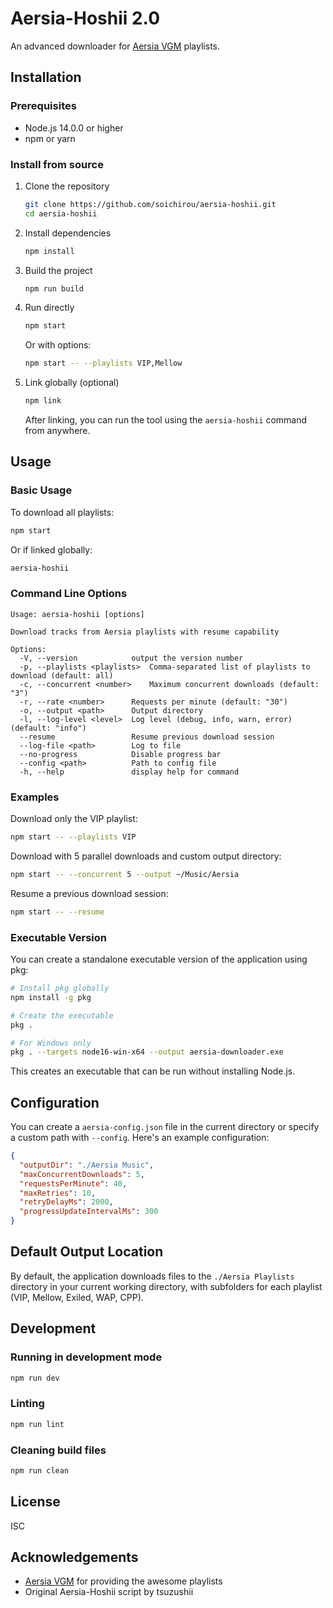 # Aersia-Hoshii 2.0

An advanced downloader for [Aersia VGM](https://www.vipvgm.net) playlists.

## Installation

### Prerequisites

- Node.js 14.0.0 or higher
- npm or yarn

### Install from source

1. Clone the repository
   ```bash
   git clone https://github.com/soichirou/aersia-hoshii.git
   cd aersia-hoshii
   ```

2. Install dependencies
   ```bash
   npm install
   ```

3. Build the project
   ```bash
   npm run build
   ```

4. Run directly
   ```bash
   npm start
   ```

   Or with options:
   ```bash
   npm start -- --playlists VIP,Mellow
   ```

5. Link globally (optional)
   ```bash
   npm link
   ```
   After linking, you can run the tool using the `aersia-hoshii` command from anywhere.

## Usage

### Basic Usage

To download all playlists:

```bash
npm start
```

Or if linked globally:
```bash
aersia-hoshii
```

### Command Line Options

```
Usage: aersia-hoshii [options]

Download tracks from Aersia playlists with resume capability

Options:
  -V, --version            output the version number
  -p, --playlists <playlists>  Comma-separated list of playlists to download (default: all)
  -c, --concurrent <number>    Maximum concurrent downloads (default: "3")
  -r, --rate <number>      Requests per minute (default: "30")
  -o, --output <path>      Output directory
  -l, --log-level <level>  Log level (debug, info, warn, error) (default: "info")
  --resume                 Resume previous download session
  --log-file <path>        Log to file
  --no-progress            Disable progress bar
  --config <path>          Path to config file
  -h, --help               display help for command
```

### Examples

Download only the VIP playlist:
```bash
npm start -- --playlists VIP
```

Download with 5 parallel downloads and custom output directory:
```bash
npm start -- --concurrent 5 --output ~/Music/Aersia
```

Resume a previous download session:
```bash
npm start -- --resume
```

### Executable Version

You can create a standalone executable version of the application using pkg:

```bash
# Install pkg globally
npm install -g pkg

# Create the executable
pkg .

# For Windows only
pkg . --targets node16-win-x64 --output aersia-downloader.exe
```

This creates an executable that can be run without installing Node.js.

## Configuration

You can create a `aersia-config.json` file in the current directory or specify a custom path with `--config`. Here's an example configuration:

```json
{
  "outputDir": "./Aersia Music",
  "maxConcurrentDownloads": 5,
  "requestsPerMinute": 40,
  "maxRetries": 10,
  "retryDelayMs": 2000,
  "progressUpdateIntervalMs": 300
}
```

## Default Output Location

By default, the application downloads files to the `./Aersia Playlists` directory in your current working directory, with subfolders for each playlist (VIP, Mellow, Exiled, WAP, CPP).

## Development

### Running in development mode

```bash
npm run dev
```

### Linting

```bash
npm run lint
```

### Cleaning build files

```bash
npm run clean
```

## License

ISC

## Acknowledgements

- [Aersia VGM](https://www.vipvgm.net/) for providing the awesome playlists
- Original Aersia-Hoshii script by tsuzushii
